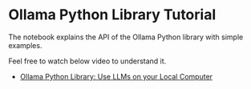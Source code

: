 # Ollama Python Library Tutorial

The notebook explains the API of the Ollama Python library with simple examples.

Feel free to watch below video to understand it.

* [Ollama Python Library: Use LLMs on your Local Computer](https://www.youtube.com/watch?v=1kDa3rWIDBk)
